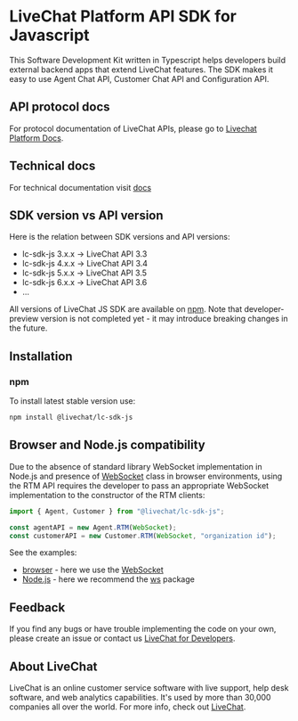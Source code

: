 # LiveChat Platform API SDK for Javascript

This Software Development Kit written in Typescript helps developers build external backend apps that extend LiveChat features. The SDK makes it easy to use Agent Chat API, Customer Chat API and Configuration API.

## API protocol docs

For protocol documentation of LiveChat APIs, please go to [Livechat Platform Docs](https://developers.livechatinc.com/docs/).

## Technical docs

For technical documentation visit [docs](https://github.com/livechat/lc-sdk-js/blob/v3.6/docs/README.md)

## SDK version vs API version

Here is the relation between SDK versions and API versions:
* lc-sdk-js 3.x.x -> LiveChat API 3.3
* lc-sdk-js 4.x.x -> LiveChat API 3.4
* lc-sdk-js 5.x.x -> LiveChat API 3.5
* lc-sdk-js 6.x.x -> LiveChat API 3.6
* ...

All versions of LiveChat JS SDK are available on [npm](https://www.npmjs.com/package/@livechat/lc-sdk-js).
Note that developer-preview version is not completed yet - it may introduce breaking changes in the future.

## Installation

### npm

To install latest stable version use:

```bash
npm install @livechat/lc-sdk-js
```

## Browser and Node.js compatibility

Due to the absence of standard library WebSocket implementation in Node.js and presence of [WebSocket](https://developer.mozilla.org/en-US/docs/Web/API/WebSocket) class in browser environments,
using the RTM API requires the developer to pass an appropriate WebSocket implementation to the constructor of the RTM clients:

```javascript
import { Agent, Customer } from "@livechat/lc-sdk-js";

const agentAPI = new Agent.RTM(WebSocket);
const customerAPI = new Customer.RTM(WebSocket, "organization id");
```

See the examples:

* [browser](https://github.com/livechat/lc-sdk-js/blob/v3.6/examples/react-rtm-messages/src/ws.tsx) - here we use the [WebSocket](https://developer.mozilla.org/en-US/docs/Web/API/WebSocket)
* [Node.js](https://github.com/livechat/lc-sdk-js/blob/v3.6/examples/node-rtm-messages/index.ts) - here we recommend the [ws](https://www.npmjs.com/package/ws) package

## Feedback

If you find any bugs or have trouble implementing the code on your own, please create an issue or contact us [LiveChat for Developers](https://developers.livechatinc.com/).

## About LiveChat

LiveChat is an online customer service software with live support, help desk software, and web analytics capabilities. It's used by more than 30,000 companies all over the world. For more info, check out [LiveChat](https://livechat.com/).
